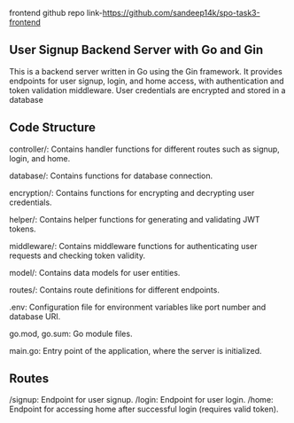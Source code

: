 frontend github repo link-https://github.com/sandeep14k/spo-task3-frontend

## User Signup Backend Server with Go and Gin
This is a backend server written in Go using the Gin framework.
It provides endpoints for user signup, login, and home access, with authentication and token validation middleware.
User credentials are encrypted and stored in a database

## Code Structure
controller/: Contains handler functions for different routes such as signup, login, and home.

database/: Contains functions for database connection.

encryption/: Contains functions for encrypting and decrypting user credentials.

helper/: Contains helper functions for generating and validating JWT tokens.

middleware/: Contains middleware functions for authenticating user requests and checking token validity.

model/: Contains data models for user entities.

routes/: Contains route definitions for different endpoints.

.env: Configuration file for environment variables like port number and database URI.

go.mod, go.sum: Go module files.

main.go: Entry point of the application, where the server is initialized.

## Routes
/signup: Endpoint for user signup.
/login: Endpoint for user login.
/home: Endpoint for accessing home after successful login (requires valid token).

